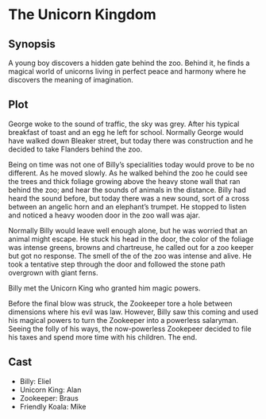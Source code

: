 # The Unicorn Kingdom

## Synopsis

A young boy discovers a hidden gate behind the zoo.
Behind it, he finds a magical world of unicorns living in perfect peace and harmony where he discovers the meaning of imagination.

## Plot

George woke to the sound of traffic, the sky was grey.
After his typical breakfast of toast and an egg he left for school.
Normally George would have walked down Bleaker street, but today there was construction and he decided to take Flanders behind the zoo.

Being on time was not one of Billy’s specialities today would prove to be no different.
As he moved slowly.
As he walked behind the zoo he could see the trees and thick foliage growing above the heavy stone wall that ran behind the zoo; and hear the sounds of animals in the distance.
Billy had heard the sound before, but today there was a new sound, sort of a cross between an angelic horn and an elephant’s trumpet.
He stopped to listen and noticed a heavy wooden door in the zoo wall was ajar.

Normally Billy would leave well enough alone, but he was worried that an animal might escape.
He stuck his head in the door, the color of the foliage was intense greens, browns and chartreuse, he called out for a zoo keeper but got no response.
The smell of the of the zoo was intense and alive.
He took a tentative step through the door and followed the stone path overgrown with giant ferns.

Billy met the Unicorn King who granted him magic powers.

Before the final blow was struck, the Zookeeper tore a hole between dimensions where his evil was law.
However, Billy saw this coming and used his magical powers to turn the Zookeeper into a powerless salaryman.
Seeing the folly of his ways, the now-powerless Zookepeer decided to file his taxes and spend more time with his children.
The end.

## Cast

* Billy: Eliel
* Unicorn King: Alan
* Zookeeper: Braus
* Friendly Koala: Mike
